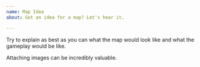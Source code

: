 ```yaml
---
name: Map Idea
about: Got an idea for a map? Let's hear it.

---
```


Try to explain as best as you can what the map would look like and what the gameplay would be like.

Attaching images can be incredibly valuable.
